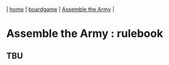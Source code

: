 | [home](/) | [boardgame](/boardgame/) | [Assemble the Army](/boardgame/assemble_the_army.md/) |

# Assemble the Army : rulebook

## TBU
